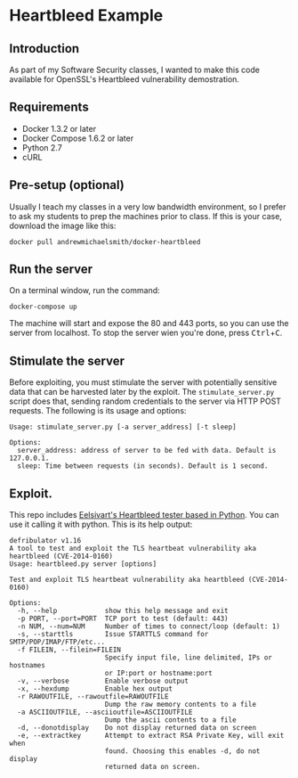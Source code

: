 # Heartbleed Example

## Introduction

As part of my Software Security classes, I wanted to make this code available
for OpenSSL's Heartbleed vulnerability demostration.

## Requirements

* Docker 1.3.2 or later
* Docker Compose 1.6.2 or later
* Python 2.7
* cURL

## Pre-setup (optional)

Usually I teach my classes in a very low bandwidth environment, so I prefer to
ask my students to prep the machines prior to class. If this is your case,
download the image like this:

```shell
docker pull andrewmichaelsmith/docker-heartbleed
```

## Run the server

On a terminal window, run the command:

```shell
docker-compose up
```

The machine will start and expose the 80 and 443 ports, so you can use the
server from localhost. To stop the server wien you're done, press
<kbd>Ctrl</kbd>+<kbd>C</kbd>.

## Stimulate the server

Before exploiting, you must stimulate the server with potentially sensitive data
that can be harvested later by the exploit. The `stimulate_server.py` script
does that, sending random credentials to the server via HTTP POST requests. The
following is its usage and options:

```shell
Usage: stimulate_server.py [-a server_address] [-t sleep]

Options:
  server_address: address of server to be fed with data. Default is 127.0.0.1.
  sleep: Time between requests (in seconds). Default is 1 second.
```

## Exploit.

This repo includes
[Eelsivart's Heartbleed tester based in Python](https://gist.github.com/eelsivart/10174134).
You can use it calling it with python. This is its help
output:

```shell
defribulator v1.16
A tool to test and exploit the TLS heartbeat vulnerability aka heartbleed (CVE-2014-0160)
Usage: heartbleed.py server [options]

Test and exploit TLS heartbeat vulnerability aka heartbleed (CVE-2014-0160)

Options:
  -h, --help            show this help message and exit
  -p PORT, --port=PORT  TCP port to test (default: 443)
  -n NUM, --num=NUM     Number of times to connect/loop (default: 1)
  -s, --starttls        Issue STARTTLS command for SMTP/POP/IMAP/FTP/etc...
  -f FILEIN, --filein=FILEIN
                        Specify input file, line delimited, IPs or hostnames
                        or IP:port or hostname:port
  -v, --verbose         Enable verbose output
  -x, --hexdump         Enable hex output
  -r RAWOUTFILE, --rawoutfile=RAWOUTFILE
                        Dump the raw memory contents to a file
  -a ASCIIOUTFILE, --asciioutfile=ASCIIOUTFILE
                        Dump the ascii contents to a file
  -d, --donotdisplay    Do not display returned data on screen
  -e, --extractkey      Attempt to extract RSA Private Key, will exit when
                        found. Choosing this enables -d, do not display
                        returned data on screen.
```
